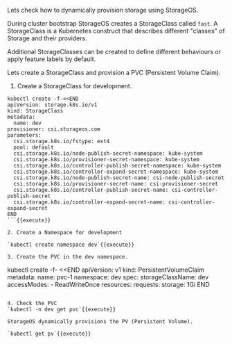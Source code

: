 Lets check how to dynamically provision storage using StorageOS.

During cluster bootstrap StorageOS creates a StorageClass called `fast`. A
StorageClass is a Kubernetes construct that describes different "classes" of
Storage and their providers.

Additional StorageClasses can be created to define different behaviours or apply
feature labels by default.

Lets create a StorageClass and provision a PVC (Persistent Volume Claim).

1. Create a StorageClass for development.

```
kubectl create -f-<<END
apiVersion: storage.k8s.io/v1
kind: StorageClass
metadata:
  name: dev
provisioner: csi.storageos.com
parameters:
  csi.storage.k8s.io/fstype: ext4
  pool: default
  csi.storage.k8s.io/node-publish-secret-namespace: kube-system
  csi.storage.k8s.io/provisioner-secret-namespace: kube-system
  csi.storage.k8s.io/controller-publish-secret-namespace: kube-system
  csi.storage.k8s.io/controller-expand-secret-namespace: kube-system
  csi.storage.k8s.io/node-publish-secret-name: csi-node-publish-secret
  csi.storage.k8s.io/provisioner-secret-name: csi-provisioner-secret
  csi.storage.k8s.io/controller-publish-secret-name: csi-controller-publish-secret
  csi.storage.k8s.io/controller-expand-secret-name: csi-controller-expand-secret
END
```{{execute}}

2. Create a Namespace for development

`kubectl create namespace dev`{{execute}}

3. Create the PVC in the dev namespace.

```
kubectl create -f- <<END
apiVersion: v1
kind: PersistentVolumeClaim
metadata:
  name: pvc-1
  namespace: dev
spec:
  storageClassName: dev
  accessModes:
    - ReadWriteOnce
  resources:
    requests:
      storage: 1Gi
END
```{{execute}}

4. Check the PVC
`kubectl -n dev get pvc`{{execute}}

StorageOS dynamically provisions the PV (Persistent Volume).

`kubectl get pv`{{execute}}
